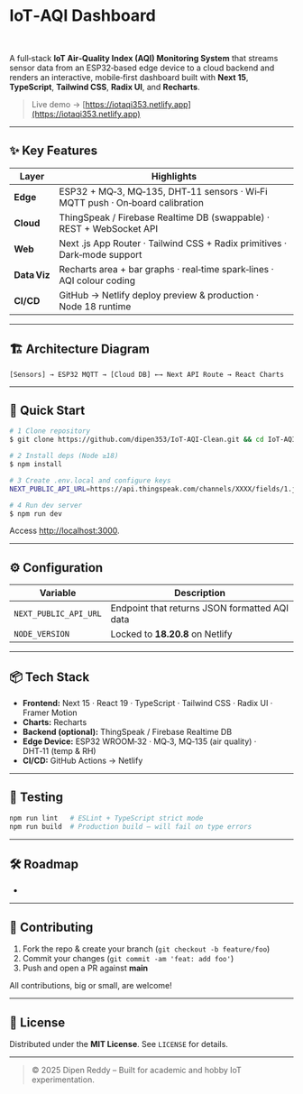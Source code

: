 # IoT‑AQI Dashboard

  

A full‑stack **IoT Air‑Quality Index (AQI) Monitoring System** that streams sensor data from an ESP32‑based edge device to a cloud backend and renders an interactive, mobile‑first dashboard built with **Next 15**, **TypeScript**, **Tailwind CSS**, **Radix UI**, and **Recharts**.

> Live demo → [https://iotaqi353.netlify.app](https://iotaqi353.netlify.app)

---

## ✨ Key Features

| Layer        | Highlights                                                                    |
| ------------ | ----------------------------------------------------------------------------- |
| **Edge**     | ESP32 + MQ‑3, MQ‑135, DHT‑11 sensors · Wi‑Fi MQTT push · On‑board calibration |
| **Cloud**    | ThingSpeak / Firebase Realtime DB (swappable) · REST + WebSocket API          |
| **Web**      | Next .js App Router · Tailwind CSS + Radix primitives · Dark‑mode support     |
| **Data Viz** | Recharts area + bar graphs · real‑time spark‑lines · AQI colour coding        |
| **CI/CD**    | GitHub → Netlify deploy preview & production · Node 18 runtime                |

---

## 🏗 Architecture Diagram

```
[Sensors] → ESP32 MQTT → [Cloud DB] ←→ Next API Route → React Charts
```

---

## 🚀 Quick Start

```bash
# 1 Clone repository
$ git clone https://github.com/dipen353/IoT-AQI-Clean.git && cd IoT-AQI-Clean

# 2 Install deps (Node ≥18)
$ npm install

# 3 Create .env.local and configure keys
NEXT_PUBLIC_API_URL=https://api.thingspeak.com/channels/XXXX/fields/1.json

# 4 Run dev server
$ npm run dev
```

Access [http://localhost:3000](http://localhost:3000).

---

## ⚙️ Configuration

| Variable              | Description                                   |
| --------------------- | --------------------------------------------- |
| `NEXT_PUBLIC_API_URL` | Endpoint that returns JSON formatted AQI data |
| `NODE_VERSION`        | Locked to **18.20.8** on Netlify              |

---

## 📦 Tech Stack

* **Frontend:** Next 15 · React 19 · TypeScript · Tailwind CSS · Radix UI · Framer Motion
* **Charts:** Recharts
* **Backend (optional):** ThingSpeak / Firebase Realtime DB
* **Edge Device:** ESP32 WROOM‑32 · MQ‑3, MQ‑135 (air quality) · DHT‑11 (temp & RH)
* **CI/CD:** GitHub Actions → Netlify

---

## 🧪 Testing

```bash
npm run lint   # ESLint + TypeScript strict mode
npm run build  # Production build – will fail on type errors
```

---

## 🛠 Roadmap

*

---

## 🤝 Contributing

1. Fork the repo & create your branch (`git checkout -b feature/foo`)
2. Commit your changes (`git commit -am 'feat: add foo'`)
3. Push and open a PR against **main**

All contributions, big or small, are welcome!

---

## 📄 License

Distributed under the **MIT License**. See `LICENSE` for details.

---

> © 2025 Dipen Reddy – Built for academic and hobby IoT experimentation.
